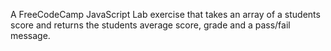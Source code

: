 A FreeCodeCamp JavaScript Lab exercise that takes an array of a students score and returns the students average score, grade and a pass/fail message.
